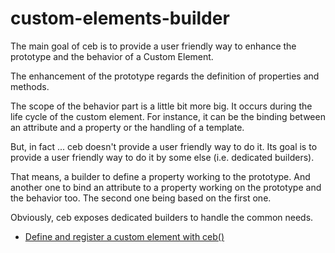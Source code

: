 # custom-elements-builder

The main goal of ceb is to provide a user friendly way to enhance the prototype and the behavior of a Custom Element.

The enhancement of the prototype regards the definition of properties and methods.

The scope of the behavior part is a little bit more big. It occurs during the life cycle of the custom element.
For instance, it can be the binding between an attribute and a property or the handling of a template.

But, in fact ... ceb doesn't provide a user friendly way to do it.
Its goal is to provide a user friendly way to do it by some else (i.e. dedicated builders).

That means, a builder to define a property working to the prototype.
And another one to bind an attribute to a property working on the prototype and the behavior too.
The second one being based on the first one.

Obviously, ceb exposes dedicated builders to handle the common needs.

- [Define and register a custom element with ceb()](ceb.md)
